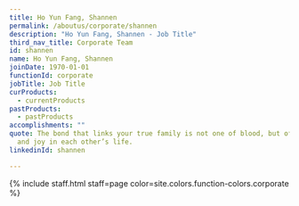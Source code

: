 ```yaml
---
title: Ho Yun Fang, Shannen
permalink: /aboutus/corporate/shannen
description: "Ho Yun Fang, Shannen - Job Title"
third_nav_title: Corporate Team
id: shannen
name: Ho Yun Fang, Shannen
joinDate: 1970-01-01
functionId: corporate
jobTitle: Job Title
curProducts:
  - currentProducts
pastProducts:
  - pastProducts
accomplishments: ""
quote: The bond that links your true family is not one of blood, but of respect
  and joy in each other’s life.
linkedinId: shannen

---
```


{% include staff.html staff=page color=site.colors.function-colors.corporate %}
